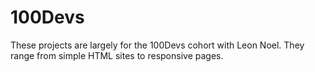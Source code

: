 # 100Devs
These projects are largely for the 100Devs cohort with Leon Noel. 
They range from simple HTML sites to responsive pages.
